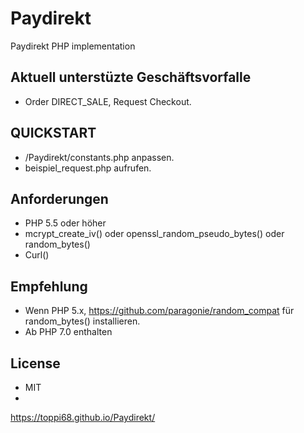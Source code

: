 # Paydirekt
Paydirekt PHP implementation

## Aktuell unterstüzte Geschäftsvorfalle
* Order DIRECT_SALE, Request Checkout.

## QUICKSTART
* /Paydirekt/constants.php anpassen.
* beispiel_request.php aufrufen.

## Anforderungen
* PHP 5.5 oder höher
* mcrypt_create_iv() oder openssl_random_pseudo_bytes() oder random_bytes() 
* Curl()

## Empfehlung
* Wenn PHP 5.x, https://github.com/paragonie/random_compat für random_bytes() installieren.
* Ab PHP 7.0 enthalten 

## License
* MIT
* 
https://toppi68.github.io/Paydirekt/
